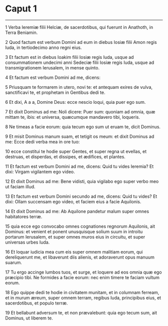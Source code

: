 # Caput 1

***

1 Verba Ieremiæ filii Helciæ, de sacerdotibus, qui fuerunt in Anathoth, in Terra Beniamin.

2 Quod factum est verbum Domini ad eum in diebus Iosiæ filii Amon regis Iuda, in tertiodecimo anno regni eius.

3 Et factum est in diebus Ioakim filii Iosiæ regis Iuda, usque ad consummationem undecimi anni Sedeciæ filii Iosiæ regis Iuda, usque ad transmigrationem Ierusalem, in mense quinto.

4 Et factum est verbum Domini ad me, dicens:

5 Priusquam te formarem in utero, novi te: et antequam exires de vulva, sanctificavi te, et prophetam in Gentibus dedi te.

6 Et dixi, A a a, Domine Deus: ecce nescio loqui, quia puer ego sum.

7 Et dixit Dominus ad me: Noli dicere: Puer sum: quoniam ad omnia, quæ mittam te, ibis: et universa, quæcumque mandavero tibi, loqueris.

8 Ne timeas a facie eorum: quia tecum ego sum ut eruam te, dicit Dominus.

9 Et misit Dominus manum suam, et tetigit os meum: et dixit Dominus ad me: Ecce dedi verba mea in ore tuo:

10 ecce constitui te hodie super Gentes, et super regna ut evellas, et destruas, et disperdas, et dissipes, et ædifices, et plantes.

11 Et factum est verbum Domini ad me, dicens: Quid tu vides Ieremia? Et dixi: Virgam vigilantem ego video.

12 Et dixit Dominus ad me: Bene vidisti, quia vigilabo ego super verbo meo ut faciam illud.

13 Et factum est verbum Domini secundo ad me, dicens: Quid tu vides? Et dixi: Ollam succensam ego video, et faciem eius a facie Aquilonis.

14 Et dixit Dominus ad me: Ab Aquilone pandetur malum super omnes habitatores terræ.

15 quia ecce ego convocabo omnes cognationes regnorum Aquilonis, ait Dominus: et venient et ponent unusquisque solium suum in introitu portarum Ierusalem, et super omnes muros eius in circuitu, et super universas urbes Iuda.

16 Et loquar iudicia mea cum eis super omnem malitiam eorum, qui dereliquerunt me, et libaverunt diis alienis, et adoraverunt opus manuum suarum.

17 Tu ergo accinge lumbos tuos, et surge, et loquere ad eos omnia quæ ego præcipio tibi. Ne formides a facie eorum: nec enim timere te faciam vultum eorum.

18 Ego quippe dedi te hodie in civitatem munitam, et in columnam ferream, et in murum æreum, super omnem terram, regibus Iuda, principibus eius, et sacerdotibus, et populo terræ.

19 Et bellabunt adversum te, et non prævalebunt: quia ego tecum sum, ait Dominus, ut liberem te.

